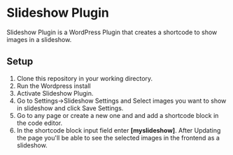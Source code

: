 # Slideshow Plugin

Slideshow Plugin is a WordPress Plugin that creates a shortcode to show images in a slideshow.

## Setup

1. Clone this repository in your working directory.
2. Run the Wordpress install
3. Activate Slideshow Plugin.
4. Go to Settings->Slideshow Settings and Select images you want to show in slideshow and click Save Settings.
5. Go to any page or create a new one and and add a shortcode block in the code editor.
6. In the shortcode block input field enter **[myslideshow]**. After Updating the page you'll be able to see the selected images in the frontend as a slideshow.
